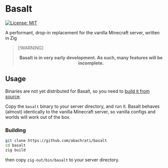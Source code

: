# Basalt
[![License: MIT](https://img.shields.io/badge/License-MIT-darkgoldenrod.svg)](https://opensource.org/licenses/MIT)

A performant, drop-in replacement for the vanilla Minecraft server, written in Zig

> [!WARNING] <p align="center"><strong>Basalt is in very early development. As such, many features will be incomplete.</strong></p>

## Usage
Binaries are not yet distributed for Basalt, so you need to [build it from source](#Building).

Copy the `basalt` binary to your server directory, and run it. Basalt behaves (almost) identically
to the vanilla Minecraft server, so vanilla configs and worlds will work out of the box.

### Building
```sh
git clone https://github.com/abachrati/basalt
cd basalt
zig build
```
then copy `zig-out/bin/basalt` to your server directory.
